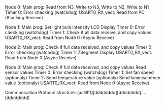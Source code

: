 Node 0:
Main prog: 
	Read from N3,
	Write to N3,
	Write to N2,
	Write to N1
Timer 0:
 	Error checking (watchdog)
USART0_RX_vect:
 	Read from PC (Blocking Receive)

Node 1:
Main prog: 
	Set light bulb intensity
	LCD Display
Timer 0:
 	Error checking (watchdog) 
Timer 1:
	Check if all data receive, and copy values
USART0_RX_vect:
 	Read from Node 0 (Async Receive)

Node 2:
Main prog:
	Check if full data received, and copy values
Timer 0:
 	Error checking (watchdog)
Timer 1:
	7Segment Display
USART0_RX_vect:
 	Read from Node 0 (Async Receive)

Node 3:
Main prog:
	Check if full data received, and copy values
	Read sensor values
Timer 0:
 	Error checking (watchdog)
Timer 1:
 	Set fan speed (optionaly)
Timer 2:
	Send temperature value (optionaly)
	Send luminischence value (optionaly)
USART0_RX_vect:
 	Read from Node 0 (Async Receive)

Communication Protocol structure:
[aalllfff][dddddddd][dddddddd]....[dddddddd]
